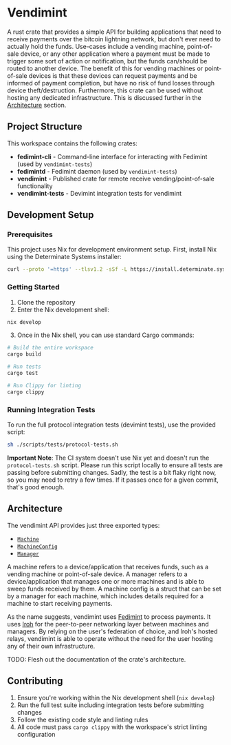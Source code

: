 # Vendimint

A rust crate that provides a simple API for building applications that need to receive payments over the bitcoin lightning network, but don't ever need to actually hold the funds. Use-cases include a vending machine, point-of-sale device, or any other application where a payment must be made to trigger some sort of action or notification, but the funds can/should be routed to another device. The benefit of this for vending machines or point-of-sale devices is that these devices can request payments and be informed of payment completion, but have no risk of fund losses through device theft/destruction. Furthermore, this crate can be used without hosting any dedicated infrastructure. This is discussed further in the [Architecture](#architecture) section.

## Project Structure

This workspace contains the following crates:

- **fedimint-cli** - Command-line interface for interacting with Fedimint (used by `vendimint-tests`)
- **fedimintd** - Fedimint daemon (used by `vendimint-tests`)
- **vendimint** - Published crate for remote receive vending/point-of-sale functionality
- **vendimint-tests** - Devimint integration tests for vendimint

## Development Setup

### Prerequisites

This project uses Nix for development environment setup. First, install Nix using the Determinate Systems installer:

```bash
curl --proto '=https' --tlsv1.2 -sSf -L https://install.determinate.systems/nix | sh -s -- install
```

### Getting Started

1. Clone the repository
2. Enter the Nix development shell:

```bash
nix develop
```

3. Once in the Nix shell, you can use standard Cargo commands:

```bash
# Build the entire workspace
cargo build

# Run tests
cargo test

# Run Clippy for linting
cargo clippy
```

### Running Integration Tests

To run the full protocol integration tests (devimint tests), use the provided script:

```bash
sh ./scripts/tests/protocol-tests.sh
```

**Important Note**: The CI system doesn't use Nix yet and doesn't run the `protocol-tests.sh` script. Please run this script locally to ensure all tests are passing before submitting changes. Sadly, the test is a bit flaky right now, so you may need to retry a few times. If it passes once for a given commit, that's good enough.

## Architecture

The vendimint API provides just three exported types:

- [`Machine`](https://docs.rs/vendimint/latest/vendimint/struct.Machine.html)
- [`MachineConfig`](https://docs.rs/vendimint/latest/vendimint/struct.MachineConfig.html)
- [`Manager`](https://docs.rs/vendimint/latest/vendimint/struct.Manager.html)

A machine refers to a device/application that receives funds, such as a vending machine or point-of-sale device. A manager refers to a device/application that manages one or more machines and is able to sweep funds received by them. A machine config is a struct that can be set by a manager for each machine, which includes details required for a machine to start receiving payments.

As the name suggests, vendimint uses [Fedimint](https://fedimint.org/) to process payments. It uses [Iroh](https://iroh.computer/) for the peer-to-peer networking layer between machines and managers. By relying on the user's federation of choice, and Iroh's hosted relays, vendimint is able to operate without the need for the user hosting any of their own infrastructure.

TODO: Flesh out the documentation of the crate's architecture.

## Contributing

1. Ensure you're working within the Nix development shell (`nix develop`)
2. Run the full test suite including integration tests before submitting changes
3. Follow the existing code style and linting rules
4. All code must pass `cargo clippy` with the workspace's strict linting configuration
